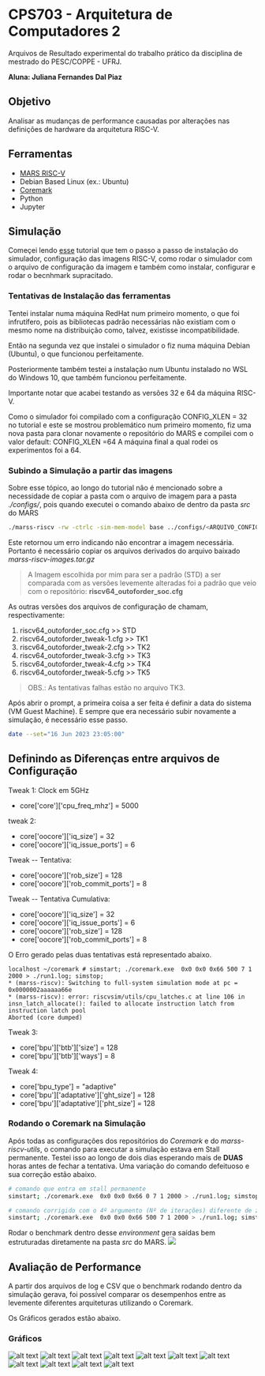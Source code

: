 # CPS703 - Arquitetura de Computadores 2
Arquivos de Resultado experimental do trabalho prático da disciplina de mestrado do PESC/COPPE - UFRJ.

**Aluna: Juliana Fernandes Dal Piaz**

## Objetivo

Analisar as mudanças de performance causadas por alterações nas definições de hardware da arquitetura RISC-V.

## Ferramentas
- [MARS RISC-V](https://github.com/bucaps/marss-riscv)
- Debian Based Linux (ex.: Ubuntu)
- [Coremark](https://www.eembc.org/coremark/)
- Python
- Jupyter

## Simulação
Começei lendo [esse](https://marss-riscv-docs.readthedocs.io/en/latest/sections/running-full-system.html#) tutorial que tem o passo a passo de instalação do simulador, configuração das imagens RISC-V, como rodar o simulador com o arquivo de configuração da imagem e também como instalar, configurar e rodar o becnhmark supracitado.

### Tentativas de Instalação das ferramentas 
Tentei instalar numa máquina RedHat num primeiro momento, o que foi infrutífero, pois as bibliotecas padrão necessárias não existiam com o mesmo nome na distribuição como, talvez, existisse incompatibilidade.

Então na segunda vez que instalei o simulador o fiz numa máquina Debian (Ubuntu), o que funcionou perfeitamente.

Posteriormente também testei a instalação num Ubuntu instalado no WSL do Windows 10, que também funcionou perfeitamente.

Importante notar que acabei testando as versões 32 e 64 da máquina RISC-V. 

Como o simulador foi compilado com a configuração CONFIG_XLEN = 32 no tutorial e este se mostrou problemático num primeiro momento, fiz uma nova pasta para clonar novamente o repositório do MARS e compilei com o valor default: CONFIG_XLEN =64
A máquina final a qual rodei os experimentos foi a 64.


### Subindo a Simulação a partir das imagens

Sobre esse tópico, ao longo do tutorial não é mencionado sobre a necessidade de copiar a pasta com o arquivo de imagem para a pasta *./configs/*, pois quando executei o comando abaixo de dentro da pasta *src* do MARS

```bash
./marss-riscv -rw -ctrlc -sim-mem-model base ../configs/<ARQUIVO_CONFIG>
```
Este retornou um erro indicando não encontrar a imagem necessária. Portanto é necessário copiar os arquivos derivados do arquivo baixado *marss-riscv-images.tar.gz* 

>A Imagem escolhida por mim para ser a padrão (STD) a ser comparada com as versões levemente alteradas foi a padrão que veio com o repositório: 
**riscv64_outoforder_soc.cfg** 

As outras versões dos arquivos de configuração de chamam, respectivamente:
1. riscv64_outoforder_soc.cfg >> STD
1. riscv64_outoforder_tweak-1.cfg >> TK1
1. riscv64_outoforder_tweak-2.cfg >> TK2
1. riscv64_outoforder_tweak-3.cfg >> TK3
1. riscv64_outoforder_tweak-4.cfg >> TK4
1. riscv64_outoforder_tweak-5.cfg >> TK5

>OBS.: As tentativas falhas estão no arquivo TK3.

Após abrir o prompt, a primeira coisa a ser feita é definir a data do sistema (VM Guest Machine). E sempre que era necessário subir novamente a simulação, é necessário esse passo.
```bash
date --set="16 Jun 2023 23:05:00"
```

## Definindo as Diferenças entre arquivos de Configuração

Tweak 1:
Clock em 5GHz
- core['core']['cpu_freq_mhz'] = 5000

tweak 2:

- core['oocore']['iq_size'] = 32
- core['oocore']['iq_issue_ports'] = 6

Tweak -- Tentativa:
 
- core['oocore']['rob_size'] = 128
- core['oocore']['rob_commit_ports'] = 8

Tweak -- Tentativa Cumulativa:

- core['oocore']['iq_size'] = 32
- core['oocore']['iq_issue_ports'] = 6
- core['oocore']['rob_size'] = 128
- core['oocore']['rob_commit_ports'] = 8

O Erro gerado pelas duas tentativas está representado abaixo.

```
localhost ~/coremark # simstart; ./coremark.exe  0x0 0x0 0x66 500 7 1 2000 > ./run1.log; simstop;
* (marss-riscv): Switching to full-system simulation mode at pc = 0x0000002aaaaaa66e
* (marss-riscv): error: riscvsim/utils/cpu_latches.c at line 106 in insn_latch_allocate(): failed to allocate instruction latch from instruction latch pool
Aborted (core dumped)
```

Tweak 3:
- core['bpu']['btb']['size'] = 128
- core['bpu']['btb']['ways'] = 8

Tweak 4:
- core['bpu_type'] = "adaptive"
- core['bpu']['adaptative']['ght_size'] = 128
- core['bpu']['adaptative']['pht_size'] = 128



### Rodando o Coremark na Simulação
Após todas as configurações dos repositórios do *Coremark* e do *marss-riscv-utils*, o comando para executar a simulação estava em Stall permanente. Testei isso ao longo de dois dias esperando mais de **DUAS** horas antes de fechar a tentativa. Uma variação do comando defeituoso e sua correção estão abaixo.

```bash
# comando que entra em stall permanente
simstart; ./coremark.exe  0x0 0x0 0x66 0 7 1 2000 > ./run1.log; simstop;

# comando corrigido com o 4º argumento (Nº de iterações) diferente de zero:
simstart; ./coremark.exe  0x0 0x0 0x66 500 7 1 2000 > ./run1.log; simstop;
```
Rodar o benchmark dentro desse *environment* gera saídas bem estruturadas diretamente na pasta *src* do MARS.
![](./results/saidas_csv_benchmak_simulation.png)


## Avaliação de Performance
A partir dos arquivos de log e CSV que o benchmark rodando dentro da simulação gerava, foi possível comparar os desempenhos entre as levemente diferentes arquiteturas utilizando o Coremark. 

Os Gráficos gerados estão abaixo.

### Gráficos
![alt text](./results/Conditional%20Branches%20Taken.png "grafico1")
![alt text](./results/Conditional%20Branches%20Predicted%20Correctly.png "grafico2")
![alt text](./results/Conditional%20Branches%20Predicted%20Wrong.png "grafico3")
![alt text](./results/Unconditional%20Branches%20Predicted%20Correctly.png "grafico4")
![alt text](./results/Unconditional%20Branches%20Predicted%20Wrong.png "grafico5")
![alt text](./results/L1%20icache%20Reads.png "grafico6")
![alt text](./results/L1%20icache%20Read%20Misses.png "grafico7")
![alt text](./results/L2%20cache%20Reads.png "grafico8")
![alt text](./results/L2%20cache%20Read%20Misses.png "grafico9")
![alt text](./results/L1%20cache%20Writes.png "grafico10")
![alt text](./results/L1%20cache%20Write%20Misses.png "grafico10")
